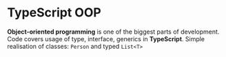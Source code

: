 # TypeScript OOP

**Object-oriented programming** is one of the biggest parts of development.
Code covers usage of type, interface, generics in **TypeScript**.
Simple realisation of classes: `Person` and typed `List<T>`
